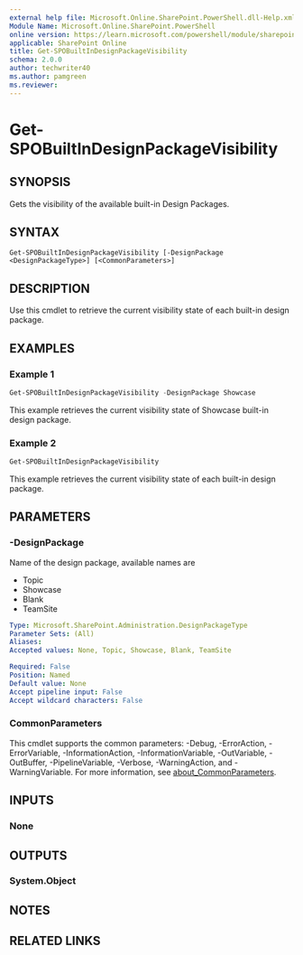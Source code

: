 ```yaml
---
external help file: Microsoft.Online.SharePoint.PowerShell.dll-Help.xml
Module Name: Microsoft.Online.SharePoint.PowerShell
online version: https://learn.microsoft.com/powershell/module/sharepoint-online/get-spobuiltindesignpackagevisibility
applicable: SharePoint Online
title: Get-SPOBuiltInDesignPackageVisibility
schema: 2.0.0
author: techwriter40
ms.author: pamgreen
ms.reviewer:
---
```


# Get-SPOBuiltInDesignPackageVisibility

## SYNOPSIS

Gets the visibility of the available built-in Design Packages.

## SYNTAX

```
Get-SPOBuiltInDesignPackageVisibility [-DesignPackage <DesignPackageType>] [<CommonParameters>]
```

## DESCRIPTION

Use this cmdlet to retrieve the current visibility state of each built-in design package.

## EXAMPLES

### Example 1

```powershell
Get-SPOBuiltInDesignPackageVisibility -DesignPackage Showcase
```

This example retrieves the current visibility state of Showcase built-in design package.

### Example 2

```powershell
Get-SPOBuiltInDesignPackageVisibility
```

This example retrieves the current visibility state of each built-in design package.

## PARAMETERS

### -DesignPackage

Name of the design package, available names are
- Topic
- Showcase
- Blank
- TeamSite

```yaml
Type: Microsoft.SharePoint.Administration.DesignPackageType
Parameter Sets: (All)
Aliases:
Accepted values: None, Topic, Showcase, Blank, TeamSite

Required: False
Position: Named
Default value: None
Accept pipeline input: False
Accept wildcard characters: False
```

### CommonParameters
This cmdlet supports the common parameters: -Debug, -ErrorAction, -ErrorVariable, -InformationAction, -InformationVariable, -OutVariable, -OutBuffer, -PipelineVariable, -Verbose, -WarningAction, and -WarningVariable. For more information, see [about_CommonParameters](https://go.microsoft.com/fwlink/?LinkID=113216).

## INPUTS

### None

## OUTPUTS

### System.Object

## NOTES

## RELATED LINKS
